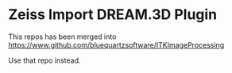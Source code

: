 # Zeiss Import DREAM.3D Plugin #

This repos has been merged into https://www.github.com/bluequartzsoftware/ITKImageProcessing

Use that repo instead.

